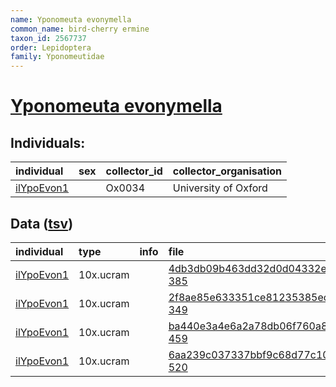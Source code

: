 ```yaml
---
name: Yponomeuta evonymella
common_name: bird-cherry ermine
taxon_id: 2567737
order: Lepidoptera
family: Yponomeutidae
---
```


# [Yponomeuta evonymella](https://www.ebi.ac.uk/ena/data/taxonomy/v1/taxon/tax-id/2567737)

## Individuals:

| individual | sex | collector_id | collector_organisation |
| :--------- | :-: | :----------- | :--------------------- |
| [ilYpoEvon1](ilYpoEvon1.md) |  | Ox0034 | University of Oxford |

## Data ([tsv](Yponomeuta_evonymella_data.tsv))

| individual | type | info | file |
| :--------- | :--- | :--- | :--- |
| [ilYpoEvon1](ilYpoEvon1.md) | 10x.ucram |  | [4db3db09b463dd32d0d04332ec843d42-385](https://darwin.cog.sanger.ac.uk/insects/Yponomeuta_evonymella/ilYpoEvon1/genomic_data/10x/32140_8%231.cram) |
| [ilYpoEvon1](ilYpoEvon1.md) | 10x.ucram |  | [2f8ae85e633351ce81235385ec1e932d-349](https://darwin.cog.sanger.ac.uk/insects/Yponomeuta_evonymella/ilYpoEvon1/genomic_data/10x/32140_8%232.cram) |
| [ilYpoEvon1](ilYpoEvon1.md) | 10x.ucram |  | [ba440e3a4e6a2a78db06f760a86a4a8d-459](https://darwin.cog.sanger.ac.uk/insects/Yponomeuta_evonymella/ilYpoEvon1/genomic_data/10x/32140_8%233.cram) |
| [ilYpoEvon1](ilYpoEvon1.md) | 10x.ucram |  | [6aa239c037337bbf9c68d77c10d4c8c8-520](https://darwin.cog.sanger.ac.uk/insects/Yponomeuta_evonymella/ilYpoEvon1/genomic_data/10x/32140_8%234.cram) |
